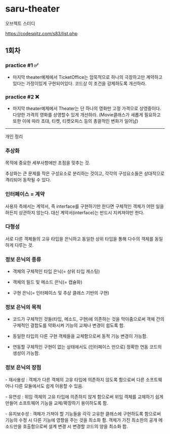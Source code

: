 # saru-theater
오브젝트 스터디

https://codespitz.com/s83/list.php

## 1회차

### practice #1 ✅
* 마지막 theater예제에서 TicketOffice는 암묵적으로 하나의 극장하고만 계약하고 있다는 가정이있게 구현되어있다. 코드상 이 조건을 강제하도록 개선하라.

### practice #2 ❌
* 마지막 theater예제에서 Theater는 단 하나의 영화만 고정 가격으로 상영중이다. 다양한 가격의 영화를 상영할수 있게 개선하라.
(Movie클래스가 새롭게 필요하고 또한 이에 따라 초대, 티켓, 티켓오피스 등의 총괄적인 변화가 일어남)

---

개인 정리

### 추상화

목적에 중요한 세부사항에만 초점을 맞추는 것.

추상화는 큰 문제를 작은 구성요소로 분리하는 것이고, 각각의 구성요소들은 상대적으로 격리되어 동작될 수 있다.

### 인터페이스 = 계약

사용자 측에서는 계약서, 즉 interface를 구현하기만 한다면 구체적인 객체가 어떤 일을 하든지 상관하지 않는다. 대신 계약서(interface)는 반드시 지켜져야만 한다.

### 다형성

서로 다른 객체들의 고유 타입을 은닉하고 동일한 상위 타입을 통해 다수의 객체를 동일하게 다루는 것.

### 정보 은닉의 종류

- 객체의 구체적인 타입 은닉(= 상위 타입 캐스팅)

- 객체의 필드 및 메소드 은닉(= 캡슐화)

- 구현 은닉(= 인터페이스 및 추상 클래스 기반의 구현)

### 정보 은닉의 목적

- 코드가 구체적인 것들(타입, 메소드, 구현)에 의존하는 것을 막아줌으로써 객체 간의 구체적인 결합도를 약화시켜 기능의 교체나 변경이 쉽도록 함.

- 동일한 타입의 다른 구현 객체들을 교체함으로써 동적 기능 변경이 가능함.

- 연동할 구체적인 구현이 없는 상태에서도 (인터페이스 만으로) 정확한 연동 코드의 생성이 가능함.

### 정보 은닉의 장점

- 재사용성 : 객체가 다른 객체의 고유 타입에 의존하지 않도록 함으로써 다른 소프트웨어나 다른 모듈에서도 쉽게 이용할 수 있음.

- 유연성 : 위임 객체의 고유 타입에 의존하지 않게 함으로써 위임 객체를 교체하기 쉽게 만들어 소프트웨어 기능을 교체/확장하기 용이하도록 함.

- 유지보수성 : 객체가 가져야 할 기능들을 각각 고유한 클래스에 구현하도록 함으로써 기능의 수정 시 다른 기능에 영향을 주는 것을 최소화 함. 객체가 가진 최소한의 공개 메소드만을 호출함으로써 설계 변경 시 변경할 코드의 양을 최소화 함.
